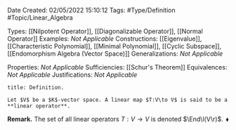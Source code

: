 <div class="topSpace"></div>

Date Created: 02/05/2022 15:10:12
Tags: #Type/Definition #Topic/Linear_Algebra

Types: [[Nilpotent Operator]], [[Diagonalizable Operator]], [[Normal Operator]]
Examples: <i>Not Applicable</i>
Constructions: [[Eigenvalue]], [[Characteristic Polynomial]], [[Minimal Polynomial]], [[Cyclic Subspace]], [[Endomorphism Algebra (Vector Space)]]
Generalizations: <i>Not Applicable</i>

Properties: <i>Not Applicable</i>
Sufficiencies: [[Schur's Theorem]]
Equivalences: <i>Not Applicable</i>
Justifications: <i>Not Applicable</i>

``` ad-Definition
title: Definition.

Let $V$ be a $K$-vector space. A linear map $T:V\to V$ is said to be a **linear operator**.

```

<b>Remark.</b> The set of all linear operators $T:V\to V$ is denoted $\End\l(V\r)$.<span style="float:right;">$\blacklozenge$</span>

